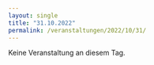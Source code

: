 ```yaml
---
layout: single
title: "31.10.2022"
permalink: /veranstaltungen/2022/10/31/
---
```


Keine Veranstaltung an diesem Tag.

